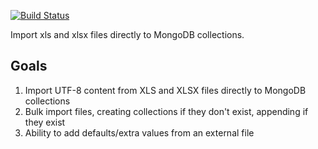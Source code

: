 [![Build Status](https://travis-ci.org/bcostea/ExcelMongoImporter.svg?branch=master)](https://travis-ci.org/bcostea/ExcelMongoImporter)

Import xls and xlsx files directly to MongoDB collections.

## Goals
1. Import UTF-8 content from XLS and XLSX files directly to MongoDB collections
2. Bulk import files, creating collections if they don't exist, appending if they exist
3. Ability to add defaults/extra values from an external file
